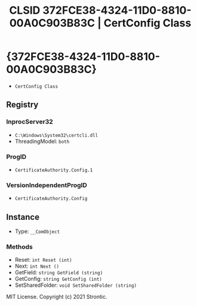 ﻿---
title: "CLSID 372FCE38-4324-11D0-8810-00A0C903B83C | CertConfig Class"
excerpt: What is COM-Object CLSID 372FCE38-4324-11D0-8810-00A0C903B83C?
---

# {372FCE38-4324-11D0-8810-00A0C903B83C}

* `CertConfig Class`

## Registry


### InprocServer32

* `C:\Windows\System32\certcli.dll`
* ThreadingModel: `both`

### ProgID

* `CertificateAuthority.Config.1`

### VersionIndependentProgID

* `CertificateAuthority.Config`

## Instance

* Type: `__ComObject`

### Methods

* Reset: `int Reset (int)`
* Next: `int Next ()`
* GetField: `string GetField (string)`
* GetConfig: `string GetConfig (int)`
* SetSharedFolder: `void SetSharedFolder (string)`

MIT License. Copyright (c) 2021 Strontic.


